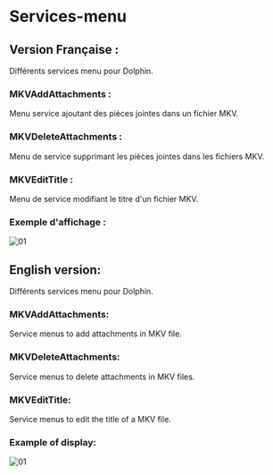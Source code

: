 # Services-menu

## Version Française :
Différents services menu pour Dolphin.

### MKVAddAttachments :
Menu service ajoutant des pièces jointes dans un fichier MKV.

### MKVDeleteAttachments :
Menu de service supprimant les pièces jointes dans les fichiers MKV.

### MKVEditTitle :
Menu de service modifiant le titre d'un fichier MKV.

### Exemple d'affichage :
![01](https://user-images.githubusercontent.com/48289933/150792543-4215ce7d-3413-4d02-bbc1-7055b17d521f.png)


## English version:
Différents services menu pour Dolphin.

### MKVAddAttachments:
Service menus to add attachments in MKV file.

### MKVDeleteAttachments:
Service menus to delete attachments in MKV files.

### MKVEditTitle:
Service menus to edit the title of a MKV file.

### Example of display:
![01](https://user-images.githubusercontent.com/48289933/150792543-4215ce7d-3413-4d02-bbc1-7055b17d521f.png)
